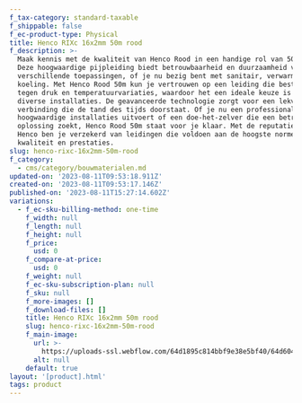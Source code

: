 ```yaml
---
f_tax-category: standard-taxable
f_shippable: false
f_ec-product-type: Physical
title: Henco RIXc 16x2mm 50m rood
f_description: >-
  Maak kennis met de kwaliteit van Henco Rood in een handige rol van 50 meter.
  Deze hoogwaardige pijpleiding biedt betrouwbaarheid en duurzaamheid voor
  verschillende toepassingen, of je nu bezig bent met sanitair, verwarming of
  koeling. Met Henco Rood 50m kun je vertrouwen op een leiding die bestand is
  tegen druk en temperatuurvariaties, waardoor het een ideale keuze is voor
  diverse installaties. De geavanceerde technologie zorgt voor een lekvrije
  verbinding die de tand des tijds doorstaat. Of je nu een professional bent die
  hoogwaardige installaties uitvoert of een doe-het-zelver die een betrouwbare
  oplossing zoekt, Henco Rood 50m staat voor je klaar. Met de reputatie van
  Henco ben je verzekerd van leidingen die voldoen aan de hoogste normen voor
  kwaliteit en prestaties.
slug: henco-rixc-16x2mm-50m-rood
f_category:
  - cms/category/bouwmaterialen.md
updated-on: '2023-08-11T09:53:18.911Z'
created-on: '2023-08-11T09:53:17.146Z'
published-on: '2023-08-11T15:27:14.602Z'
variations:
  - f_ec-sku-billing-method: one-time
    f_width: null
    f_length: null
    f_height: null
    f_price:
      usd: 0
    f_compare-at-price:
      usd: 0
    f_weight: null
    f_ec-sku-subscription-plan: null
    f_sku: null
    f_more-images: []
    f_download-files: []
    title: Henco RIXc 16x2mm 50m rood
    slug: henco-rixc-16x2mm-50m-rood
    f_main-image:
      url: >-
        https://uploads-ssl.webflow.com/64d1895c814bbf9e38e5bf40/64d6049fb6863ef8f72e8793_henco%20red%2050m.webp
      alt: null
    default: true
layout: '[product].html'
tags: product
---
```



